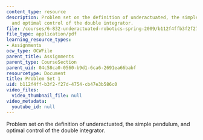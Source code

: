 ```yaml
---
content_type: resource
description: Problem set on the definition of underactuated, the simple pendulum,
  and optimal control of the double integrator.
file: /courses/6-832-underactuated-robotics-spring-2009/b112f4ffb3f2f27d4754cb47e3b586c0_MIT6_832s09_pset01.pdf
file_type: application/pdf
learning_resource_types:
- Assignments
ocw_type: OCWFile
parent_title: Assignments
parent_type: CourseSection
parent_uid: 04c58ca0-0560-b9d1-6ca6-2691ea66babf
resourcetype: Document
title: Problem Set 1
uid: b112f4ff-b3f2-f27d-4754-cb47e3b586c0
video_files:
  video_thumbnail_file: null
video_metadata:
  youtube_id: null
---
```

Problem set on the definition of underactuated, the simple pendulum, and optimal control of the double integrator.

